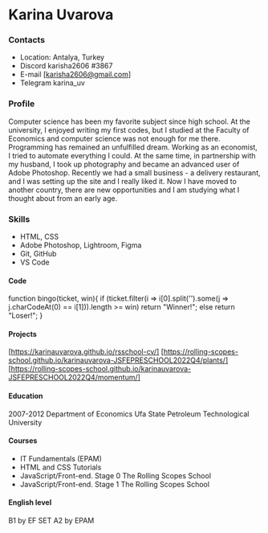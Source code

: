 # Karina Uvarova

### Contacts 
* Location: Antalya, Turkey
* Discord karisha2606 #3867
* E-mail [karisha2606@gmail.com]
* Telegram karina_uv

### Profile
Computer science has been my favorite subject since high school. At the university, I enjoyed writing my first codes, but I studied at the Faculty of Economics and computer science was not enough for me there. Programming has remained an unfulfilled dream. Working as an economist, I tried to automate everything I could. At the same time, in partnership with my husband, I took up photography and became an advanced user of Adobe Photoshop. Recently we had a small business - a delivery restaurant, and I was setting up the site and I really liked it. Now I have moved to another country, there are new opportunities and I am studying what I thought about from an early age.

### Skills
* HTML, CSS
* Adobe Photoshop, Lightroom, Figma
* Git, GitHub
* VS Code

#### Code
function bingo(ticket, win){
  if (ticket.filter(i => i[0].split('').some(j => j.charCodeAt(0) == i[1])).length >= win)
  return "Winner!";
else
  return "Loser!";
}

#### Projects
[https://karinauvarova.github.io/rsschool-cv/]
[https://rolling-scopes-school.github.io/karinauvarova-JSFEPRESCHOOL2022Q4/plants/]
[https://rolling-scopes-school.github.io/karinauvarova-JSFEPRESCHOOL2022Q4/momentum/]

#### Education
2007-2012
Department of Economics
Ufa State Petroleum Technological University

#### Courses
* IT Fundamentals (EPAM)	
* HTML and CSS Tutorials	
* JavaScript/Front-end. Stage 0	The Rolling Scopes School
* JavaScript/Front-end. Stage 1	The Rolling Scopes School

#### English level
B1 by EF SET
A2 by EPAM
